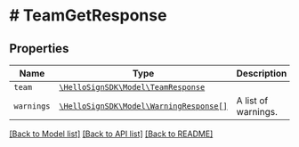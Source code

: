 # # TeamGetResponse



## Properties

Name | Type | Description | Notes
------------ | ------------- | ------------- | -------------
| `team` | [```\HelloSignSDK\Model\TeamResponse```](TeamResponse.md) |    |  |
| `warnings` | [```\HelloSignSDK\Model\WarningResponse[]```](WarningResponse.md) |  A list of warnings.  |  |

[[Back to Model list]](../../README.md#models) [[Back to API list]](../../README.md#endpoints) [[Back to README]](../../README.md)
